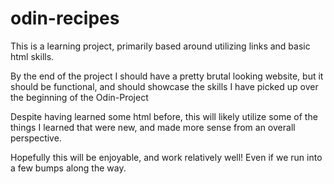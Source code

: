 # odin-recipes

This is a learning project, primarily based around utilizing links and basic html skills.

By the end of the project I should have a pretty brutal looking website, but it should be functional, and should showcase the skills I have picked up over the beginning of the Odin-Project

Despite having learned some html before, this will likely utilize some of the things I learned that were new, and made more sense from an overall perspective.

Hopefully this will be enjoyable, and work relatively well! Even if we run into a few bumps along the way.
